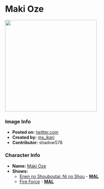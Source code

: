 # Maki Oze

<img src="https://raw.githubusercontent.com/shadow578/Project-Padoru/master/Padoru/fire-force-maki-oze.png" height="300">

### Image Info
* **Posted on:**     [twitter.com](https://twitter.com/ms_ikari/status/1200998882743730176)
* **Created by:**    [ms_ikari](https://github.com/shadow578/Project-Padoru/blob/master/table-of-contents/creators/msikari.md)
* **Contributor:**   shadow578

### Character Info
* **Name:**   [Maki Oze](https://myanimelist.net/character/133768)
* **Shows:**
  * [Enen no Shouboutai: Ni no Shou](https://github.com/shadow578/Project-Padoru/blob/master/table-of-contents/shows/EnennoShouboutaiNinoShou.md) - [__MAL__](https://myanimelist.net/anime/40956/Enen_no_Shouboutai__Ni_no_Shou)
  * [Fire Force](https://github.com/shadow578/Project-Padoru/blob/master/table-of-contents/shows/FireForce.md) - [__MAL__](https://myanimelist.net/manga/91037/Enen_no_Shouboutai)


